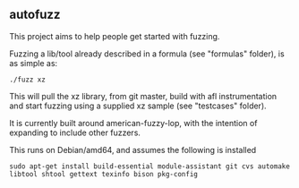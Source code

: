 ## autofuzz

This project aims to help people get started with fuzzing.

Fuzzing a lib/tool already described in a formula (see "formulas" folder),
is as simple as:

    ./fuzz xz

This will pull the xz library, from git master, build with afl instrumentation
and start fuzzing using a supplied xz sample (see "testcases" folder).

It is currently built around american-fuzzy-lop, with the intention of expanding
to include other fuzzers.


This runs on Debian/amd64, and assumes the following is installed

    sudo apt-get install build-essential module-assistant git cvs automake libtool shtool gettext texinfo bison pkg-config
